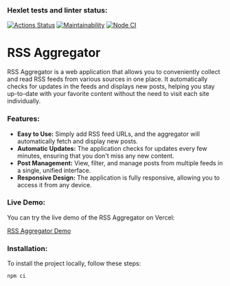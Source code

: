 ### Hexlet tests and linter status:

[![Actions Status](https://github.com/S0ldierBoy/frontend-project-11/workflows/hexlet-check/badge.svg)](https://github.com/S0ldierBoy/frontend-project-11/actions)
[![Maintainability](https://api.codeclimate.com/v1/badges/4fdce5c3056f7937166b/maintainability)](https://codeclimate.com/github/S0ldierBoy/frontend-project-11/maintainability)
[![Node CI](https://github.com/S0ldierBoy/frontend-project-11/actions/workflows/nodejs.yml/badge.svg)](https://github.com/S0ldierBoy/frontend-project-11/actions/workflows/nodejs.yml)

# RSS Aggregator

RSS Aggregator is a web application that allows you to conveniently collect and read RSS feeds from various sources in one place. It automatically checks for updates in the feeds and displays new posts, helping you stay up-to-date with your favorite content without the need to visit each site individually.

### Features:

- **Easy to Use:** Simply add RSS feed URLs, and the aggregator will automatically fetch and display new posts.
- **Automatic Updates:** The application checks for updates every few minutes, ensuring that you don't miss any new content.
- **Post Management:** View, filter, and manage posts from multiple feeds in a single, unified interface.
- **Responsive Design:** The application is fully responsive, allowing you to access it from any device.

### Live Demo:

You can try the live demo of the RSS Aggregator on Vercel:

[RSS Aggregator Demo](https://frontend-project-11-wy8h.vercel.app/)

### Installation:

To install the project locally, follow these steps:

```bash
npm ci
```
